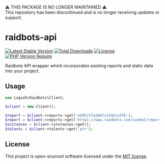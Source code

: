 ⚠️ THIS PACKAGE IS NO LONGER MAINTAINED ⚠️  
This repository has been discontinued and is no longer receiving updates or support.  

# raidbots-api

[![Latest Stable Version](https://poser.pugx.org/logiek/raidbots-api/v/stable)](https://packagist.org/packages/logiek/raidbots-api) [![Total Downloads](https://poser.pugx.org/logiek/raidbots-api/downloads)](https://packagist.org/packages/logiek/raidbots-api) [![License](https://poser.pugx.org/logiek/raidbots-api/license)](https://packagist.org/packages/logiek/raidbots-api) [![PHP Version Require](http://poser.pugx.org/logiek/raidbots-api/require/php)](https://packagist.org/packages/logiek/raidbots-api)

Raidbots API wrapper which incorporates existing reports and static data into your project.

## Usage

```php
use Logiek\Raidbots\Client;

$client = new Client();

$report = $client->reports->get('oUPDjYTw26K7vr93m1vFFb');
$report = $client->reports->get('https://www.raidbots.com/simbot/report/oUPDjYTw26K7vr93m1vFFb', true);
$instances = $client->instances->get();
$talents = $client->talents->get('ptr');
```

## License
This project is open-sourced software licensed under the [MIT license](https://opensource.org/licenses/MIT).
